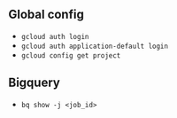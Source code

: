 ## Global config
- `gcloud auth login`
- `gcloud auth application-default login`
- `gcloud config get project`

## Bigquery
- `bq show -j <job_id>`

